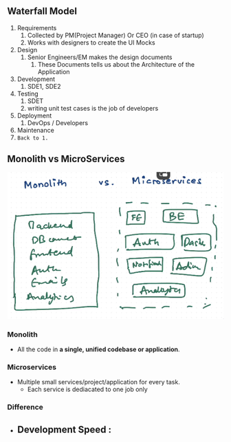 
## Waterfall Model 

1. Requirements
   1. Collected by PM(Project Manager) Or CEO (in case of startup)
   2. Works with designers to create the UI Mocks
2. Design  
   1. Senior Engineers/EM makes the design documents
      1. These Documents tells us about the Architecture of the Application
3. Development
   1. SDE1, SDE2
4. Testing
   1. SDET
   2. writing unit test cases is the job of developers 
5. Deployment
   1. DevOps / Developers
6. Maintenance
7. `Back to 1.`

## Monolith vs MicroServices
![Monolith vs MicroServices](image.png)
### Monolith

- All the code in **a single, unified codebase or application**.

### Microservices
- Multiple small services/project/application for every task.
  - Each service is dediacated to one job only 

### Difference

- Development Speed : 
  - 